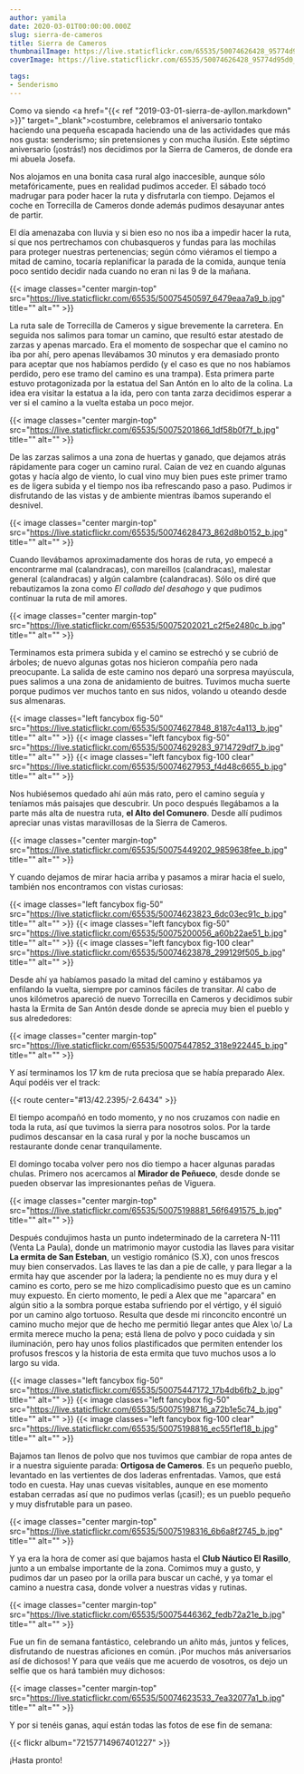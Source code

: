 ```yaml
---
author: yamila
date: 2020-03-01T00:00:00.000Z
slug: sierra-de-cameros
title: Sierra de Cameros
thumbnailImage: https://live.staticflickr.com/65535/50074626428_95774d95d0_z.jpg
coverImage: https://live.staticflickr.com/65535/50074626428_95774d95d0_b.jpg

tags:
- Senderismo
---
```


Como va siendo <a href="{{< ref "2019-03-01-sierra-de-ayllon.markdown" >}}" target="_blank">costumbre</a>, celebramos el aniversario tontako haciendo una pequeña escapada haciendo una de las actividades que más nos gusta: senderismo; sin pretensiones y con mucha ilusión. Este séptimo aniversario (¡ostrás!) nos decidimos por la Sierra de Cameros, de donde era mi abuela Josefa.

<!-- more -->

Nos alojamos en una bonita casa rural algo inaccesible, aunque sólo metafóricamente, pues en realidad pudimos acceder. El sábado tocó madrugar para poder hacer la ruta y disfrutarla con tiempo. Dejamos el coche en Torrecilla de Cameros donde además pudimos desayunar antes de partir.

El día amenazaba con lluvia y si bien eso no nos iba a impedir hacer la ruta, sí que nos pertrechamos con chubasqueros y fundas para las mochilas para proteger nuestras pertenencias; según cómo viéramos el tiempo a mitad de camino, tocaría replanificar la parada de la comida, aunque tenía poco sentido decidir nada cuando no eran ni las 9 de la mañana.

{{< image classes="center margin-top" src="https://live.staticflickr.com/65535/50075450597_6479eaa7a9_b.jpg" title="" alt="" >}}

La ruta sale de Torrecilla de Cameros y sigue brevemente la carretera. En seguida nos salimos para tomar un camino, que resultó estar atestado de zarzas y apenas marcado. Era el momento de sospechar que el camino no iba por ahí, pero apenas llevábamos 30 minutos y era demasiado pronto para aceptar que nos habíamos perdido (y el caso es que no nos habíamos perdido, pero ese tramo del camino es una trampa). Esta primera parte estuvo protagonizada por la estatua del San Antón en lo alto de la colina. La idea era visitar la estatua a la ida, pero con tanta zarza decidimos esperar a ver si el camino a la vuelta estaba un poco mejor.

{{< image classes="center margin-top" src="https://live.staticflickr.com/65535/50075201866_1df58b0f7f_b.jpg" title="" alt="" >}}

De las zarzas salimos a una zona de huertas y ganado, que dejamos atrás rápidamente para coger un camino rural. Caían de vez en cuando algunas gotas y hacía algo de viento, lo cual vino muy bien pues este primer tramo es de ligera subida y el tiempo nos iba refrescando paso a paso. Pudimos ir disfrutando de las vistas y de ambiente mientras íbamos superando el desnivel.

{{< image classes="center margin-top" src="https://live.staticflickr.com/65535/50074628473_862d8b0152_b.jpg" title="" alt="" >}}

Cuando llevábamos aproximadamente dos horas de ruta, yo empecé a encontrarme mal (calandracas), con mareillos (calandracas), malestar general (calandracas) y algún calambre (calandracas). Sólo os diré que rebautizamos la zona como *El collado del desahogo* y que pudimos continuar la ruta de mil amores.

{{< image classes="center margin-top" src="https://live.staticflickr.com/65535/50075202021_c2f5e2480c_b.jpg" title="" alt="" >}}

Terminamos esta primera subida y el camino se estrechó y se cubrió de árboles; de nuevo algunas gotas nos hicieron compañía pero nada preocupante. La salida de este camino nos deparó una sorpresa mayúscula, pues salimos a una zona de anidamiento de buitres. Tuvimos mucha suerte porque pudimos ver muchos tanto en sus nidos, volando u oteando desde sus almenaras.

{{< image classes="left fancybox fig-50" src="https://live.staticflickr.com/65535/50074627848_8187c4a113_b.jpg" title="" alt="" >}}
{{< image classes="left fancybox fig-50" src="https://live.staticflickr.com/65535/50074629283_9714729df7_b.jpg" title="" alt="" >}}
{{< image classes="left fancybox fig-100 clear" src="https://live.staticflickr.com/65535/50074627953_f4d48c6655_b.jpg" title="" alt="" >}}

Nos hubiésemos quedado ahí aún más rato, pero el camino seguía y teníamos más paisajes que descubrir. Un poco después llegábamos a la parte más alta de nuestra ruta, **el Alto del Comunero**. Desde allí pudimos apreciar unas vistas maravillosas de la Sierra de Cameros.

{{< image classes="center margin-top" src="https://live.staticflickr.com/65535/50075449202_9859638fee_b.jpg" title="" alt="" >}}

Y cuando dejamos de mirar hacia arriba y pasamos a mirar hacia el suelo, también nos encontramos con vistas curiosas:

{{< image classes="left fancybox fig-50" src="https://live.staticflickr.com/65535/50074623823_6dc03ec91c_b.jpg" title="" alt="" >}}
{{< image classes="left fancybox fig-50" src="https://live.staticflickr.com/65535/50075200056_a60b22ae51_b.jpg" title="" alt="" >}}
{{< image classes="left fancybox fig-100 clear" src="https://live.staticflickr.com/65535/50074623878_299129f505_b.jpg" title="" alt="" >}}

Desde ahí ya habíamos pasado la mitad del camino y estábamos ya enfilando la vuelta, siempre por caminos fáciles de transitar. Al cabo de unos kilómetros apareció de nuevo Torrecilla en Cameros y decidimos subir hasta la Ermita de San Antón desde donde se aprecia muy bien el pueblo y sus alrededores:

{{< image classes="center margin-top" src="https://live.staticflickr.com/65535/50075447852_318e922445_b.jpg" title="" alt="" >}}

Y así terminamos los 17 km de ruta preciosa que se había preparado Alex. Aquí podéis ver el track:

{{< route center="#13/42.2395/-2.6434" >}}

El tiempo acompañó en todo momento, y no nos cruzamos con nadie en toda la ruta, así que tuvimos la sierra para nosotros solos. Por la tarde pudimos descansar en la casa rural y por la noche buscamos un restaurante donde cenar tranquilamente.

El domingo tocaba volver pero nos dio tiempo a hacer algunas paradas chulas. Primero nos acercamos al **Mirador de Peñueco**, desde donde se pueden observar las impresionantes peñas de Viguera.

{{< image classes="center margin-top" src="https://live.staticflickr.com/65535/50075198881_56f6491575_b.jpg" title="" alt="" >}}

Después condujimos hasta un punto indeterminado de la carretera N-111 (Venta La Paula), donde un matrimonio mayor custodia las llaves para visitar **La ermita de San Esteban**, un vestigio románico (S.X), con unos frescos muy bien conservados. Las llaves te las dan a pie de calle, y para llegar a la ermita hay que ascender por la ladera; la pendiente no es muy dura y el camino es corto, pero se me hizo complicadísimo puesto que es un camino muy expuesto. En cierto momento, le pedí a Alex que me "aparcara" en algún sitio a la sombra porque estaba sufriendo por el vértigo, y él siguió por un camino algo tortuoso. Resulta que desde mi rinconcito encontré un camino mucho mejor que de hecho me permitió llegar antes que Alex \o/ La ermita merece mucho la pena; está llena de polvo y poco cuidada y sin iluminación, pero hay unos folios plastificados que permiten entender los profusos frescos y la historia de esta ermita que tuvo muchos usos a lo largo su vida.

{{< image classes="left fancybox fig-50" src="https://live.staticflickr.com/65535/50075447172_17b4db6fb2_b.jpg" title="" alt="" >}}
{{< image classes="left fancybox fig-50" src="https://live.staticflickr.com/65535/50075198716_a72b1e5c74_b.jpg" title="" alt="" >}}
{{< image classes="left fancybox fig-100 clear" src="https://live.staticflickr.com/65535/50075198816_ec55f1ef18_b.jpg" title="" alt="" >}}

Bajamos tan llenos de polvo que nos tuvimos que cambiar de ropa antes de ir a nuestra siguiente parada: **Ortigosa de Cameros**. Es un pequeño pueblo, levantado en las vertientes de dos laderas enfrentadas. Vamos, que está todo en cuesta. Hay unas cuevas visitables, aunque en ese momento estaban cerradas así que no pudimos verlas (¡casi!); es un pueblo pequeño y muy disfrutable para un paseo.

{{< image classes="center margin-top" src="https://live.staticflickr.com/65535/50075198316_6b6a8f2745_b.jpg" title="" alt="" >}}

Y ya era la hora de comer así que bajamos hasta el **Club Náutico El Rasillo**, junto a un embalse importante de la zona. Comimos muy a gusto, y pudimos dar un paseo por la orilla para buscar un caché, y ya tomar el camino a nuestra casa, donde volver a nuestras vidas y rutinas.

{{< image classes="center margin-top" src="https://live.staticflickr.com/65535/50075446362_fedb72a21e_b.jpg" title="" alt="" >}}

Fue un fin de semana fantástico, celebrando un añito más, juntos y felices, disfrutando de nuestras aficiones en común. ¡Por muchos más aniversarios así de dichosos! Y para que veáis que me acuerdo de vosotros, os dejo un selfie que os hará también muy dichosos:

{{< image classes="center margin-top" src="https://live.staticflickr.com/65535/50074623533_7ea32077a1_b.jpg" title="" alt="" >}}

Y por si tenéis ganas, aquí están todas las fotos de ese fin de semana:

{{< flickr album="72157714967401227" >}}

¡Hasta pronto!
